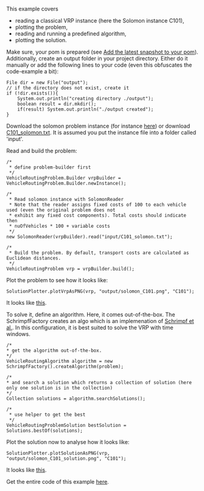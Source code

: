 This example covers
- reading a classical VRP instance (here the Solomon instance C101), 
- plotting the problem,
- reading and running a predefined algorithm,
- plotting the solution.

Make sure, your pom is prepared (see [Add the latest snapshot to your pom](https://github.com/jsprit/jsprit/wiki/Add-latest-snapshot-to-your-pom)). Additionally, create an output folder in your project directory. Either do it manually or add the following lines to your code (even this obfuscates the code-example a bit):
<pre><code>File dir = new File("output");
// if the directory does not exist, create it
if (!dir.exists()){
	System.out.println("creating directory ./output");
	boolean result = dir.mkdir();  
	if(result) System.out.println("./output created");  
}
</code></pre>

Download the solomon problem instance (for instance [here](http://neo.lcc.uma.es/vrp/vrp-instances/capacitated-vrp-with-time-windows-instances/)) or download [C101_solomon.txt](https://github.com/jsprit/jsprit/tree/master/jsprit-examples/input). It is assumed you put the instance file into a folder called 'input'.

Read and build the problem:
<pre><code>/*
 * define problem-builder first
 */
VehicleRoutingProblem.Builder vrpBuilder = VehicleRoutingProblem.Builder.newInstance();

/*
 * Read solomon instance with SolomonReader
 * Note that the reader assigns fixed costs of 100 to each vehicle used (even the original problem does not
 * exhibit any fixed cost components). Total costs should indicate then
 * nuOfVehicles * 100 + variable costs
 */
new SolomonReader(vrpBuilder).read("input/C101_solomon.txt");

/*
 * Build the problem. By default, transport costs are calculated as Euclidean distances.
 */
VehicleRoutingProblem vrp = vrpBuilder.build();
</code></pre>

Plot the problem to see how it looks like:
<pre><code>SolutionPlotter.plotVrpAsPNG(vrp, "output/solomon_C101.png", "C101");</code></pre>

It looks like [this](https://github.com/jsprit/misc-rep/raw/master/wiki-images/solomon_C101.png).

To solve it, define an algorithm. Here, it comes out-of-the-box. The SchrimpfFactory creates an algo which is an implemenation of [Schrimpf et al.](http://www.sciencedirect.com/science/article/pii/S0021999199964136). In this configuration, it is best suited to solve the VRP with time windows.

<pre><code>/*
* get the algorithm out-of-the-box. 
*/
VehicleRoutingAlgorithm algorithm = new SchrimpfFactory().createAlgorithm(problem);		

/*
* and search a solution which returns a collection of solution (here only one solution is in the collection)
*/
Collection<VehicleRoutingProblemSolution> solutions = algorithm.searchSolutions();
	
/*
 * use helper to get the best 
 */
VehicleRoutingProblemSolution bestSolution = Solutions.bestOf(solutions);
</code></pre>

Plot the solution now to analyse how it looks like:
<pre><code>SolutionPlotter.plotSolutionAsPNG(vrp, "output/solomon_C101_solution.png", "C101");</code></pre>

It looks like [this](https://github.com/jsprit/misc-rep/raw/master/wiki-images/solomon_C101_solution.png).

Get the entire code of this example [here](https://github.com/jsprit/jsprit/blob/v1.6/jsprit-examples/src/main/java/jsprit/examples/SolomonExample.java).
